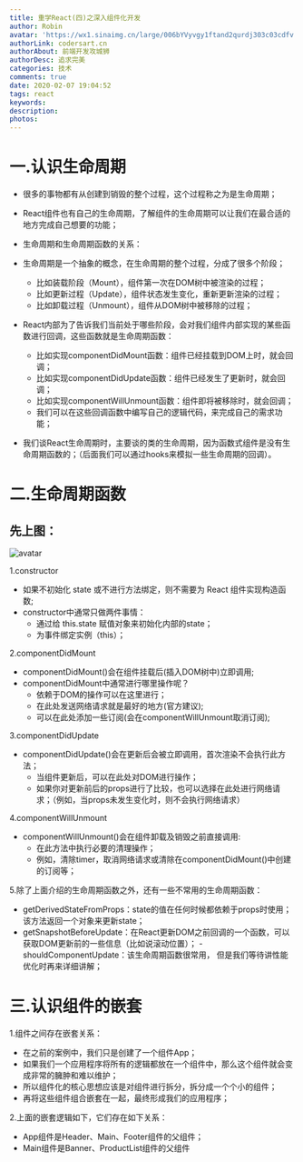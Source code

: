 ```yaml
---
title: 重学React(四)之深入组件化开发
author: Robin
avatar: 'https://wx1.sinaimg.cn/large/006bYVyvgy1ftand2qurdj303c03cdfv.jpg'
authorLink: codersart.cn
authorAbout: 前端开发攻城狮
authorDesc: 追求完美
categories: 技术
comments: true
date: 2020-02-07 19:04:52
tags: react
keywords:
description:
photos:
---
```

# 一.认识生命周期

- 很多的事物都有从创建到销毁的整个过程，这个过程称之为是生命周期；
- React组件也有自己的生命周期，了解组件的生命周期可以让我们在最合适的地方完成自己想要的功能；
- 生命周期和生命周期函数的关系：

- 生命周期是一个抽象的概念，在生命周期的整个过程，分成了很多个阶段；
  - 比如装载阶段（Mount），组件第一次在DOM树中被渲染的过程；
  - 比如更新过程（Update），组件状态发生变化，重新更新渲染的过程；
  - 比如卸载过程（Unmount），组件从DOM树中被移除的过程；

- React内部为了告诉我们当前处于哪些阶段，会对我们组件内部实现的某些函数进行回调，这些函数就是生命周期函数：
  - 比如实现componentDidMount函数：组件已经挂载到DOM上时，就会回调；
  - 比如实现componentDidUpdate函数：组件已经发生了更新时，就会回调；
  - 比如实现componentWillUnmount函数：组件即将被移除时，就会回调；
  - 我们可以在这些回调函数中编写自己的逻辑代码，来完成自己的需求功能；

- 我们谈React生命周期时，主要谈的类的生命周期，因为函数式组件是没有生命周期函数的；（后面我们可以通过hooks来模拟一些生命周期的回调）。

# 二.生命周期函数

## 先上图：

![avatar](https://cdn.jsdelivr.net/gh/RobinWM/cdn@2.6/img/react/04_react_lifestyle.png)

1.constructor
 - 如果不初始化 state 或不进行方法绑定，则不需要为 React 组件实现构造函数; 
 - constructor中通常只做两件事情： 
   - 通过给 this.state 赋值对象来初始化内部的state； 
   - 为事件绑定实例（this）；

2.componentDidMount
- componentDidMount()会在组件挂载后(插入DOM树中)立即调用;
- componentDidMount中通常进行哪里操作呢？ 
   - 依赖于DOM的操作可以在这里进行； 
   - 在此处发送网络请求就是最好的地方(官方建议); 
   - 可以在此处添加一些订阅(会在componentWillUnmount取消订阅);

3.componentDidUpdate
- componentDidUpdate()会在更新后会被立即调用，首次渲染不会执行此方法； 
  - 当组件更新后，可以在此处对DOM进行操作； 
  - 如果你对更新前后的props进行了比较，也可以选择在此处进行网络请求；（例如，当props未发生变化时，则不会执行网络请求）

4.componentWillUnmount
- componentWillUnmount()会在组件卸载及销毁之前直接调用: 
  - 在此方法中执行必要的清理操作； 
  - 例如，清除timer，取消网络请求或清除在componentDidMount()中创建的订阅等；   

5.除了上面介绍的生命周期函数之外，还有一些不常用的生命周期函数： 
  - getDerivedStateFromProps：state的值在任何时候都依赖于props时使用；该方法返回一个对象来更新state； 
  - getSnapshotBeforeUpdate：在React更新DOM之前回调的一个函数，可以获取DOM更新前的一些信息（比如说滚动位置）； - shouldComponentUpdate：该生命周期函数很常用， 但是我们等待讲性能优化时再来详细讲解；  

# 三.认识组件的嵌套

1.组件之间存在嵌套关系： 
  - 在之前的案例中，我们只是创建了一个组件App； 
  - 如果我们一个应用程序将所有的逻辑都放在一个组件中，那么这个组件就会变成非常的臃肿和难以维护； 
  - 所以组件化的核心思想应该是对组件进行拆分，拆分成一个个小的组件； 
  - 再将这些组件组合嵌套在一起，最终形成我们的应用程序；

2.上面的嵌套逻辑如下，它们存在如下关系： 
  - App组件是Header、Main、Footer组件的父组件； 
  - Main组件是Banner、ProductList组件的父组件

